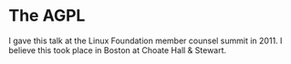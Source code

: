 The AGPL
========

I gave this talk at the Linux Foundation member counsel summit in
2011. I believe this took place in Boston at Choate Hall & Stewart.

